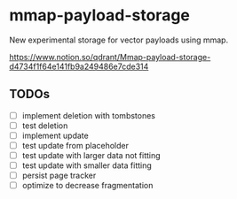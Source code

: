 # mmap-payload-storage

New experimental storage for vector payloads using mmap.

https://www.notion.so/qdrant/Mmap-payload-storage-d4734f1f64e141fb9a249486e7cde314


## TODOs

- [ ] implement deletion with tombstones
- [ ] test deletion
- [ ] implement update
- [ ] test update from placeholder
- [ ] test update with larger data not fitting
- [ ] test update with smaller data fitting
- [ ] persist page tracker
- [ ] optimize to decrease fragmentation